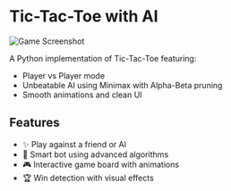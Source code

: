 # Tic-Tac-Toe with AI

![Game Screenshot](assets/menu.png)

A Python implementation of Tic-Tac-Toe featuring:
- Player vs Player mode
- Unbeatable AI using Minimax with Alpha-Beta pruning
- Smooth animations and clean UI

## Features
- ✨ Play against a friend or AI
- 🤖 Smart bot using advanced algorithms
- 🎮 Interactive game board with animations
- 🏆 Win detection with visual effects
